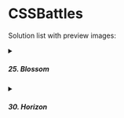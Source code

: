 # CSSBattles
Solution list with preview images:


<details> <summary> <h5> 25. Blossom  </summary>
<a href="https://github.com/SzymCode/TinyProjects/blob/main/CSSBattle/Blossom/index.html">
  index.html
</a><br/>
<img src="https://github.com/SzymCode/TinyProjects/blob/main/CSSBattle/Blossom/25.png" />
</details>    

<details> <summary> <h5> 30. Horizon  </summary>
<a href="https://github.com/SzymCode/TinyProjects/blob/main/CSSBattle/Horizon/index.html">
  index.html
</a><br/>
<img src="https://github.com/SzymCode/TinyProjects/blob/main/CSSBattle/Horizon/30.png" />
</details>    

